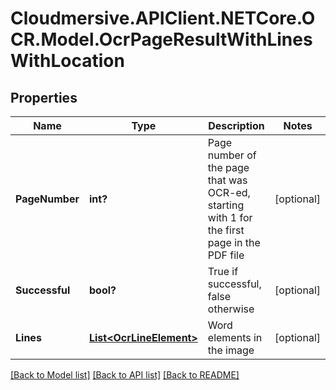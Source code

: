 # Cloudmersive.APIClient.NETCore.OCR.Model.OcrPageResultWithLinesWithLocation
## Properties

Name | Type | Description | Notes
------------ | ------------- | ------------- | -------------
**PageNumber** | **int?** | Page number of the page that was OCR-ed, starting with 1 for the first page in the PDF file | [optional] 
**Successful** | **bool?** | True if successful, false otherwise | [optional] 
**Lines** | [**List&lt;OcrLineElement&gt;**](OcrLineElement.md) | Word elements in the image | [optional] 

[[Back to Model list]](../README.md#documentation-for-models) [[Back to API list]](../README.md#documentation-for-api-endpoints) [[Back to README]](../README.md)

